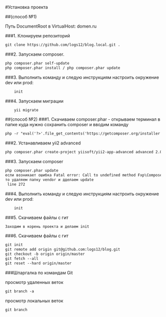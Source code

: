 #Установка проекта

##(способ №1)

Путь DocumentRoot в VirtualHost: domen.ru

###1. Клонируем репозиторий
```html
git clone https://github.com/logs12/blog.local.git .
```

###2. Запускаем composer.
```html
php composer.phar self-update
php composer.phar install / php composer.phar update
```
###3. Выполнить команду и следую инструкциям настроить окружение dev или prod:
```html
    init
```

###4. Запускаем миграции
```html
    yii migrate
```

##(способ №2)
###1. Скачиваем composer.phar - открываем терминал в папке куда нужно сохранить composer и вводим команду
```html
php -r "eval('?>'.file_get_contents('https://getcomposer.org/installer'));"
```

###2. Устанавливаем yii2 advanced

```html
php composer.phar create-project yiisoft/yii2-app-advanced advanced 2.0.6
```
###3. Запускаем composer
```html
php composer.phar update
если возникает ошибка Fatal error: Call to undefined method Fxp\Composer\AssetPlugin\Package\Version\VersionParser::parseLinks() in ..
то удаляем папку vendor и дделаем update
 line 272
```

###4. Выполнить команду и следую инструкциям настроить окружение dev или prod:
```html
    init
```

###5. Скачиваем файлы с гит
```html
Заходим в корень проекта и делаем init
```

###6. Скачиваем файлы с гит

```html
git init
git remote add origin git@github.com:logs12/blog.git
git checkout -b origin origin/master
git fetch --all
git reset --hard origin/master
```

###Шпаргалка по командам Git

просмотр удаленных веток
```html
git branch -a
```
просмотр локальных веток
```html
git branch
```